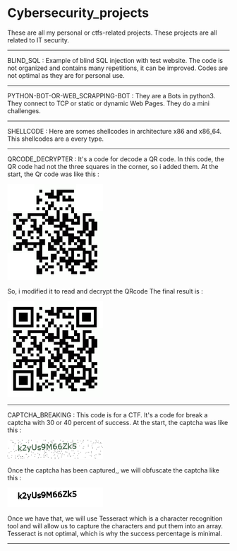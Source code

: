 # Cybersecurity_projects
These are all my personal or ctfs-related projects. These projects are all related to IT security.

-----------------------------------------------------------------------------------------------------------------------------------------------------------
BLIND_SQL : Example of blind SQL injection with test website. The code is not organized and contains many repetitions, it can be improved. Codes are not optimal as they are for personal use. 

-----------------------------------------------------------------------------------------------------------------------------------------------------------
PYTHON-BOT-OR-WEB_SCRAPPING-BOT : They are a Bots in python3. They connect to TCP or static or dynamic Web Pages. They do a mini challenges. 
 
-----------------------------------------------------------------------------------------------------------------------------------------------------------
SHELLCODE : Here are somes shellcodes in architecture x86 and x86_64. This shellcodes are a every type. 

-----------------------------------------------------------------------------------------------------------------------------------------------------------
QRCODE_DECRYPTER :
It's a code for decode a QR code. In this code, the QR code had not the three squares in the corner, so i added them.
At the start, the Qr code was like this :

<img width="217" alt="Screen Shot 2023-01-28 at 7 34 38 PM" src="https://github.com/matthis-thea/Cybersecurity_projects/blob/main/QRcode_Decrypter/original_QRcode.png">

So, i modified it to read and decrypt the QRcode
The final result is :

<img width="217" alt="Screen Shot 2023-01-28 at 7 34 38 PM" src="https://github.com/matthis-thea/Cybersecurity_projects/blob/main/QRcode_Decrypter/modified_QRcode.png">

-----------------------------------------------------------------------------------------------------------------------------------------------------------
CAPTCHA_BREAKING :
This code is for a CTF. It's a code for break a captcha with 30 or 40 percent of success. At the start, the captcha was like this :

<img width="217" alt="Screen Shot 2023-01-28 at 7 34 38 PM" src="https://github.com/matthis-thea/Cybersecurity_projects/blob/main/Captcha_breaking/orignal_captcha.png">

Once the captcha has been captured,, we will obfuscate the captcha like this : 

<img width="217" alt="Screen Shot 2023-01-28 at 7 34 38 PM" src="https://github.com/matthis-thea/Cybersecurity_projects/blob/main/Captcha_breaking/modified_captcha.png">

Once we have that, we will use Tesseract which is a character recognition tool and will allow us to capture the characters and put them into an array.
Tesseract is not optimal, which is why the success percentage is minimal.

-----------------------------------------------------------------------------------------------------------------------------------------------------------
